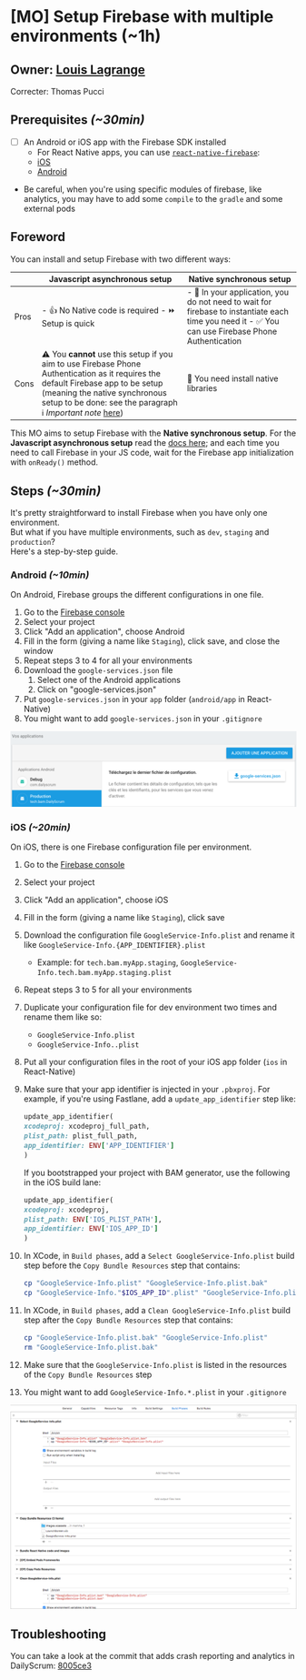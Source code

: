 # \[MO\] Setup Firebase with multiple environments \(~1h\)

## Owner: [Louis Lagrange](https://github.com/Minishlink)

Correcter: Thomas Pucci

## Prerequisites _\(~30min\)_

* [ ] An Android or iOS app with the Firebase SDK installed
  * For React Native apps, you can use [`react-native-firebase`](https://github.com/invertase/react-native-firebase):
  * [iOS](https://rnfirebase.io/docs/v3.2.x/installation/ios)
  * [Android](https://rnfirebase.io/docs/v3.1.*/installation/android)
* Be careful, when you're using specific modules of firebase, like analytics, you may have to add some `compile` to the `gradle` and some external pods

## Foreword

You can install and setup Firebase with two different ways:

|  | Javascript asynchronous setup | Native synchronous setup |
| --- | --- | --- |
| Pros | - 👍 No Native code is required - ⏩ Setup is quick | - 🚀 In your application, you do not need to wait for firebase to instantiate each time you need it - ✅ You can use Firebase Phone Authentication |
| Cons | ⚠️ You **cannot** use this setup if you aim to use Firebase Phone Authentication as it requires the default Firebase app to be setup \(meaning the native synchronous setup to be done: see the paragraph ℹ️ _Important note_ [here](https://rnfirebase.io/docs/v3.2.x/core/initialize-apps)\) | 📲 You need install native libraries |

This MO aims to setup Firebase with the **Native synchronous setup**. For the **Javascript asynchronous setup** read the [docs here](https://rnfirebase.io/docs/v3.2.x/core/initialize-apps); and each time you need to call Firebase in your JS code, wait for the Firebase app initialization with `onReady()` method.

## Steps _\(~30min\)_

It's pretty straightforward to install Firebase when you have only one environment.  
But what if you have multiple environments, such as `dev`, `staging` and `production`?  
Here's a step-by-step guide.

### Android _\(~10min\)_

On Android, Firebase groups the different configurations in one file.

1. Go to the [Firebase console](https://console.firebase.google.com/)
2. Select your project
3. Click "Add an application", choose Android
4. Fill in the form \(giving a name like `Staging`\), click save, and close the window
5. Repeat steps 3 to 4 for all your environments
6. Download the `google-services.json` file
   1. Select one of the Android applications
   2. Click on "google-services.json"
7. Put `google-services.json` in your `app` folder \(`android/app` in React-Native\)
8. You might want to add `google-services.json` in your `.gitignore`

![steps](../../.gitbook/assets/firebase_android.png)

### iOS _\(~20min\)_

On iOS, there is one Firebase configuration file per environment.

1. Go to the [Firebase console](https://console.firebase.google.com/)
2. Select your project
3. Click "Add an application", choose iOS
4. Fill in the form \(giving a name like `Staging`\), click save
5. Download the configuration file `GoogleService-Info.plist` and rename it like `GoogleService-Info.{APP_IDENTIFIER}.plist`
   * Example: for `tech.bam.myApp.staging`, `GoogleService-Info.tech.bam.myApp.staging.plist`
6. Repeat steps 3 to 5 for all your environments
7. Duplicate your configuration file for dev environment two times and rename them like so:
   * `GoogleService-Info.plist`
   * `GoogleService-Info..plist`
8. Put all your configuration files in the root of your iOS app folder \(`ios` in React-Native\)
9. Make sure that your app identifier is injected in your `.pbxproj`. For example, if you're using Fastlane, add a `update_app_identifier` step like:

   ```ruby
   update_app_identifier(
   xcodeproj: xcodeproj_full_path,
   plist_path: plist_full_path,
   app_identifier: ENV['APP_IDENTIFIER']
   )
   ```

   If you bootstrapped your project with BAM generator, use the following in the iOS build lane:

   ```ruby
   update_app_identifier(
   xcodeproj: xcodeproj,
   plist_path: ENV['IOS_PLIST_PATH'],
   app_identifier: ENV['IOS_APP_ID']
   )
   ```

10. In XCode, in `Build phases`, add a `Select GoogleService-Info.plist` build step before the `Copy Bundle Resources` step that contains:

    ```bash
    cp "GoogleService-Info.plist" "GoogleService-Info.plist.bak"
    cp "GoogleService-Info."$IOS_APP_ID".plist" "GoogleService-Info.plist"
    ```

11. In XCode, in `Build phases`, add a `Clean GoogleService-Info.plist` build step after the `Copy Bundle Resources` step that contains:

    ```bash
    cp "GoogleService-Info.plist.bak" "GoogleService-Info.plist"
    rm "GoogleService-Info.plist.bak"
    ```

12. Make sure that the `GoogleService-Info.plist` is listed in the resources of the `Copy Bundle Resources` step
13. You might want to add `GoogleService-Info.*.plist` in your `.gitignore`

![XCode Setup](../../.gitbook/assets/ios_steps.png)

## Troubleshooting

You can take a look at the commit that adds crash reporting and analytics in DailyScrum: [8005ce3](https://github.com/Minishlink/DailyScrum/commit/8005ce348cc61e9ad4550392fc08ae8a1bad8033)

